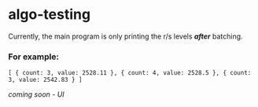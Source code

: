 # algo-testing

Currently, the main program is only printing the r/s levels *__after__* batching.
### For example:
`
[
  { count: 3, value: 2528.11 },
  { count: 4, value: 2528.5 },
  { count: 3, value: 2542.83 }
]
`



*coming soon - UI*

